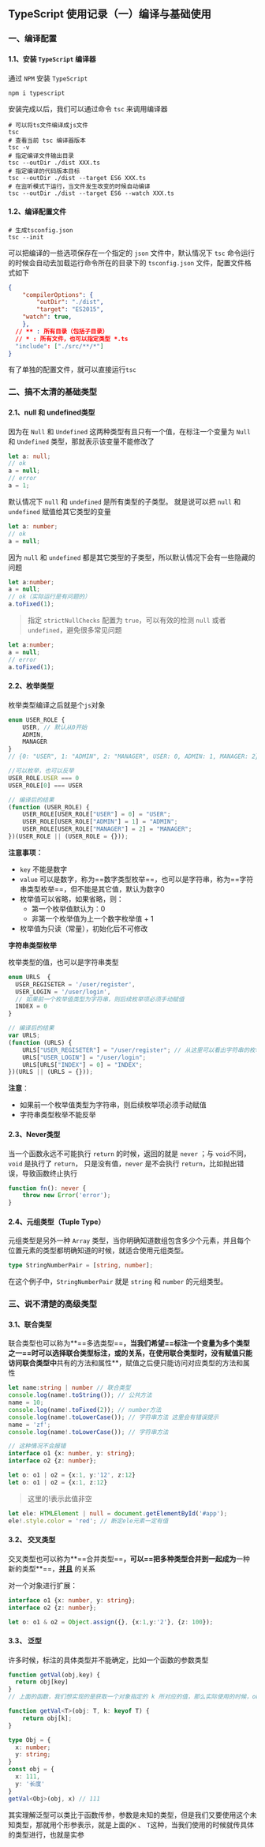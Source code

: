 ## TypeScript 使用记录（一）编译与基础使用

### 一、编译配置

#### 1.1、安装 `TypeScript` 编译器

通过 `NPM` 安装 `TypeScript` 

```shell
npm i typescript
```

安装完成以后，我们可以通过命令 `tsc` 来调用编译器

```shell
# 可以将ts文件编译成js文件
tsc 
# 查看当前 tsc 编译器版本
tsc -v
# 指定编译文件输出目录
tsc --outDir ./dist XXX.ts
# 指定编译的代码版本目标
tsc --outDir ./dist --target ES6 XXX.ts
# 在监听模式下运行，当文件发生改变的时候自动编译
tsc --outDir ./dist --target ES6 --watch XXX.ts
```

#### 1.2、编译配置文件

```shell
# 生成tsconfig.json
tsc --init 
```

可以把编译的一些选项保存在一个指定的 `json` 文件中，默认情况下 `tsc` 命令运行的时候会自动去加载运行命令所在的目录下的 `tsconfig.json` 文件，配置文件格式如下

```json
{
	"compilerOptions": {
		"outDir": "./dist",
		"target": "ES2015",
    "watch": true,
	},
  // ** : 所有目录（包括子目录）
  // * : 所有文件，也可以指定类型 *.ts
  "include": ["./src/**/*"]
}
```

有了单独的配置文件，就可以直接运行`tsc`

### 二、搞不太清的基础类型

#### 2.1、null 和 undefined类型

因为在 `Null` 和 `Undefined` 这两种类型有且只有一个值，在标注一个变量为 `Null` 和 `Undefined` 类型，那就表示该变量不能修改了

```typescript
let a: null;
// ok
a = null;
// error
a = 1;
```

默认情况下 `null` 和 `undefined` 是所有类型的子类型。 就是说可以把 `null` 和 `undefined` 赋值给其它类型的变量

```typescript
let a: number;
// ok
a = null;
```

因为 `null` 和 `undefined` 都是其它类型的子类型，所以默认情况下会有一些隐藏的问题

```typescript
let a:number;
a = null;
// ok（实际运行是有问题的）
a.toFixed(1);
```

> 指定 `strictNullChecks` 配置为 `true`，可以有效的检测 `null` 或者 `undefined`，避免很多常见问题

```typescript
let a:number;
a = null;
// error
a.toFixed(1);
```

#### 2.2、枚举类型

枚举类型编译之后就是个`js`对象

```typescript
enum USER_ROLE {
    USER, // 默认从0开始
    ADMIN,
    MANAGER
}
// {0: "USER", 1: "ADMIN", 2: "MANAGER", USER: 0, ADMIN: 1, MANAGER: 2}

//可以枚举，也可以反举
USER_ROLE.USER === 0
USER_ROLE[0] === USER
```

```js
// 编译后的结果
(function (USER_ROLE) {
    USER_ROLE[USER_ROLE["USER"] = 0] = "USER";
    USER_ROLE[USER_ROLE["ADMIN"] = 1] = "ADMIN";
    USER_ROLE[USER_ROLE["MANAGER"] = 2] = "MANAGER";
})(USER_ROLE || (USER_ROLE = {}));
```

**注意事项：**

- `key` 不能是数字
- `value` 可以是数字，称为==数字类型枚举==，也可以是字符串，称为==字符串类型枚举==，但不能是其它值，默认为数字0
- 枚举值可以省略，如果省略，则：
  - 第一个枚举值默认为：0
  - 非第一个枚举值为上一个数字枚举值 + 1
- 枚举值为只读（常量），初始化后不可修改

**字符串类型枚举**

枚举类型的值，也可以是字符串类型

```typescript
enum URLS  {
  USER_REGISETER = '/user/register',
  USER_LOGIN = '/user/login',
  // 如果前一个枚举值类型为字符串，则后续枚举项必须手动赋值
  INDEX = 0
}
```

```js
// 编译后的结果
var URLS;
(function (URLS) {
    URLS["USER_REGISETER"] = "/user/register"; // 从这里可以看出字符串的枚举不能反举
    URLS["USER_LOGIN"] = "/user/login";
    URLS[URLS["INDEX"] = 0] = "INDEX";
})(URLS || (URLS = {}));
```

**注意**：

- 如果前一个枚举值类型为字符串，则后续枚举项必须手动赋值
- 字符串类型枚举不能反举

#### 2.3、Never类型

当一个函数永远不可能执行 `return` 的时候，返回的就是 `never` ；与 `void`不同，`void` 是执行了 `return`， 只是没有值，`never` 是不会执行 `return`，比如抛出错误，导致函数终止执行

```typescript
function fn(): never {
  	throw new Error('error');
}
```

#### 2.4、元组类型（Tuple Type）

元组类型是另外一种 `Array` 类型，当你明确知道数组包含多少个元素，并且每个位置元素的类型都明确知道的时候，就适合使用元组类型。

```typescript
type StringNumberPair = [string, number];
```

在这个例子中，`StringNumberPair` 就是 `string` 和 `number` 的元组类型。

### 三、说不清楚的高级类型

#### 3.1、联合类型

联合类型也可以称为**==多选类型==**，当我们希望==标注一个变量为多个类型之一==时可以选择联合类型标注，**或**的关系，在使用联合类型时，**没有赋值**只能访问联合类型中**共有的方法和属性**，赋值之后便只能访问对应类型的方法和属性

```ts
let name:string | number // 联合类型  
console.log(name!.toString()); // 公共方法
name = 10;
console.log(name!.toFixed(2)); // number方法
console.log(name!.toLowerCase()); // 字符串方法 这里会有错误提示
name = 'zf';
console.log(name!.toLowerCase()); // 字符串方法

// 这种情况不会报错
interface o1 {x: number, y: string};
interface o2 {z: number};

let o: o1 | o2 = {x:1, y:'12', z:12}
let o: o1 | o2 = {x:1, z:12}
```

> 这里的!表示此值非空

```ts
let ele: HTMLElement | null = document.getElementById('#app');
ele!.style.color = 'red'; // 断定ele元素一定有值
```

#### 3.2、 交叉类型

交叉类型也可以称为**==合并类型==**，可以==把多种类型合并到一起成为**一种新的类型**==，**<u>并且</u>** 的关系

对一个对象进行扩展：

```typescript
interface o1 {x: number, y: string};
interface o2 {z: number};

let o: o1 & o2 = Object.assign({}, {x:1,y:'2'}, {z: 100});
```

#### 3.3、 泛型

许多时候，标注的具体类型并不能确定，比如一个函数的参数类型

```typescript
function getVal(obj,key) {
  return obj[key]
}
// 上面的函数，我们想实现的是获取一个对象指定的 k 所对应的值，那么实际使用的时候，obj 的类型是 不确定的，自然 k 的取值范围也是不确定的，它需要我们在具体调用的时候才能确定，这个时候这种定义过程不确定类型的需求就可以通过泛型来解决

function getVal<T>(obj: T, k: keyof T) {
    return obj[k];
}

type Obj = {
  x: number;
  y: string; 
}
const obj = {
  x: 111,
  y: '长度'
}
getVal<Obj>(obj, x) // 111

```

其实理解泛型可以类比于函数传参，参数是未知的类型，但是我们又要使用这个未知类型，那就用个形参表示，就是上面的`K` 、 `T`这种，当我们使用的时候就传具体的类型进行，也就是实参
